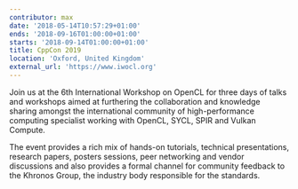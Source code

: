 ```yaml
---
contributor: max
date: '2018-05-14T10:57:29+01:00'
ends: '2018-09-16T01:00:00+01:00'
starts: '2018-09-14T01:00:00+01:00'
title: CppCon 2019
location: 'Oxford, United Kingdom'
external_url: 'https://www.iwocl.org'
---
```


Join us at the 6th International Workshop on OpenCL for three days of talks and workshops aimed at furthering the
collaboration and knowledge sharing amongst the international community of high-performance computing specialist working
with OpenCL, SYCL, SPIR and Vulkan Compute.

The event provides a rich mix of hands-on tutorials, technical presentations, research papers, posters sessions, peer
networking and vendor discussions and also provides a formal channel for community feedback to the Khronos Group, the
industry body responsible for the standards.
